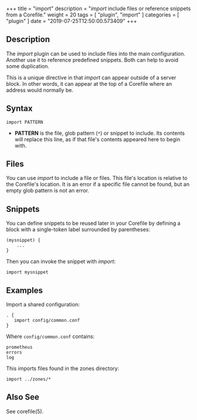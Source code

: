 +++
title = "import"
description = "*import* include files or reference snippets from a Corefile."
weight = 20
tags = [ "plugin", "import" ]
categories = [ "plugin" ]
date = "2019-07-25T12:50:00.573409"
+++

## Description

The *import* plugin can be used to include files into the main configuration. Another use it to
reference predefined snippets. Both can help to avoid some duplication.

This is a unique directive in that *import* can appear outside of a server block. In other words, it
can appear at the top of a Corefile where an address would normally be.

## Syntax

~~~
import PATTERN
~~~

*   **PATTERN** is the file, glob pattern (`*`) or snippet to include. Its contents will replace
    this line, as if that file's contents appeared here to begin with.

## Files

You can use *import* to include a file or files. This file's location is relative to the
Corefile's location. It is an error if a specific file cannot be found, but an empty glob pattern is
not an error.

## Snippets

You can define snippets to be reused later in your Corefile by defining a block with a single-token
label surrounded by parentheses:

~~~ corefile
(mysnippet) {
	...
}
~~~

Then you can invoke the snippet with *import*:

~~~
import mysnippet
~~~

## Examples

Import a shared configuration:

~~~
. {
   import config/common.conf
}
~~~

Where `config/common.conf` contains:

~~~
prometheus
errors
log
~~~

This imports files found in the zones directory:

~~~
import ../zones/*
~~~

## Also See

See corefile(5).
